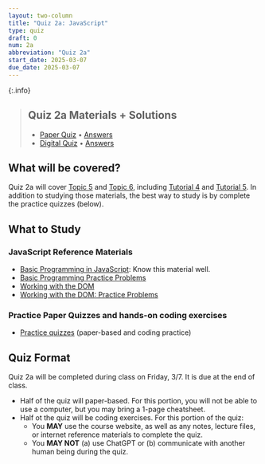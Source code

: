```yaml
---
layout: two-column
title: "Quiz 2a: JavaScript"
type: quiz
draft: 0
num: 2a
abbreviation: "Quiz 2a"
start_date: 2025-03-07
due_date: 2025-03-07
---
```


{:.info}
> ## Quiz 2a Materials + Solutions
> * <a href="https://docs.google.com/document/d/1mB1Ii9HD07GNZ0kR2-LXsznm31YbEoyoQJgnfVA7EJg/edit?usp=sharing" target="_blank">Paper Quiz</a> &bull; <a href="https://docs.google.com/document/d/1RXdSC2jaxs5bSzJ4WdNiPw0-cJAbQa8WlsmhleEzkV4/edit?tab=t.0" target="_blank">Answers</a>
> * <a href="../activities/quiz02a" target="_blank">Digital Quiz</a> &bull; <a href="/spring2025/course-files/quizzes/quiz02a_answers.zip" target="_blank">Answers</a>



## What will be covered?
Quiz 2a will cover [Topic 5](../topics/topic05) and [Topic 6](../topics/topic06), including [Tutorial 4](../assignments/tutorial04) and [Tutorial 5](../assignments/tutorial05). In addition to studying those materials, the best way to study is by complete the practice quizzes (below).

## What to Study
### JavaScript Reference Materials
* [Basic Programming in JavaScript](/spring2025/resources/01-basic-programming/): Know this material well. 
* [Basic Programming Practice Problems](/spring2025/resources/02-basic-programming-practice/)   
* [Working with the DOM](/spring2025/resources/03-the-dom/)   
* [Working with the DOM: Practice Problems](/spring2025/resources/04-dom-practice/)  

### Practice Paper Quizzes and hands-on coding exercises
* [Practice quizzes](../activities/practice-quiz02a) (paper-based and coding practice)

## Quiz Format
Quiz 2a will be completed during class on Friday, 3/7. It is due at the end of class.
* Half of the quiz will paper-based. For this portion, you will not be able to use a computer, but you may bring a 1-page cheatsheet. 
* Half ot the quiz will be coding exercises. For this portion of the quiz:
    * You **MAY** use the course website, as well as any notes, lecture files, or internet reference materials to complete the quiz.
    * You **MAY NOT** (a) use ChatGPT or (b) communicate with another human being during the quiz.